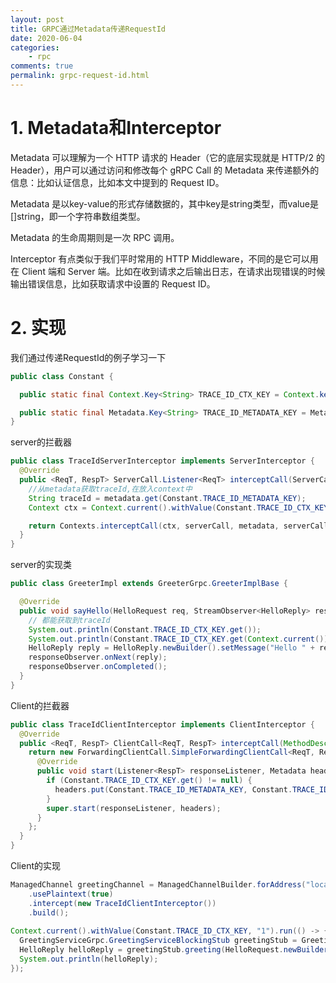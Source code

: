 ```yaml
---
layout: post
title: GRPC通过Metadata传递RequestId
date: 2020-06-04
categories:
    - rpc
comments: true
permalink: grpc-request-id.html
---
```


# 1. Metadata和Interceptor

Metadata 可以理解为一个 HTTP 请求的 Header（它的底层实现就是 HTTP/2 的 Header），用户可以通过访问和修改每个 gRPC Call 的 Metadata 来传递额外的信息：比如认证信息，比如本文中提到的 Request ID。

Metadata 是以key-value的形式存储数据的，其中key是string类型，而value是[]string，即一个字符串数组类型。

Metadata 的生命周期则是一次 RPC 调用。

Interceptor 有点类似于我们平时常用的 HTTP Middleware，不同的是它可以用在 Client 端和 Server 端。比如在收到请求之后输出日志，在请求出现错误的时候输出错误信息，比如获取请求中设置的 Request ID。

# 2. 实现
我们通过传递RequestId的例子学习一下

```java
public class Constant {

  public static final Context.Key<String> TRACE_ID_CTX_KEY = Context.key("traceId");

  public static final Metadata.Key<String> TRACE_ID_METADATA_KEY = Metadata.Key.of("traceId", ASCII_STRING_MARSHALLER);
}
```

server的拦截器

```java
public class TraceIdServerInterceptor implements ServerInterceptor {
  @Override
  public <ReqT, RespT> ServerCall.Listener<ReqT> interceptCall(ServerCall<ReqT, RespT> serverCall, Metadata metadata, ServerCallHandler<ReqT, RespT> serverCallHandler) {
    //从metadata获取traceId,在放入context中
    String traceId = metadata.get(Constant.TRACE_ID_METADATA_KEY);
    Context ctx = Context.current().withValue(Constant.TRACE_ID_CTX_KEY, traceId);

    return Contexts.interceptCall(ctx, serverCall, metadata, serverCallHandler);
  }
}
```

server的实现类

```java
public class GreeterImpl extends GreeterGrpc.GreeterImplBase {

  @Override
  public void sayHello(HelloRequest req, StreamObserver<HelloReply> responseObserver) {
    // 都能获取到traceId
    System.out.println(Constant.TRACE_ID_CTX_KEY.get());
    System.out.println(Constant.TRACE_ID_CTX_KEY.get(Context.current()));
    HelloReply reply = HelloReply.newBuilder().setMessage("Hello " + req.getName()).build();
    responseObserver.onNext(reply);
    responseObserver.onCompleted();
  }
}
```

Client的拦截器

```java
public class TraceIdClientInterceptor implements ClientInterceptor {
  @Override
  public <ReqT, RespT> ClientCall<ReqT, RespT> interceptCall(MethodDescriptor<ReqT, RespT> methodDescriptor, CallOptions callOptions, Channel channel) {
    return new ForwardingClientCall.SimpleForwardingClientCall<ReqT, RespT>(channel.newCall(methodDescriptor, callOptions)) {
      @Override
      public void start(Listener<RespT> responseListener, Metadata headers) {
        if (Constant.TRACE_ID_CTX_KEY.get() != null) {
          headers.put(Constant.TRACE_ID_METADATA_KEY, Constant.TRACE_ID_CTX_KEY.get());
        }
        super.start(responseListener, headers);
      }
    };
  }
}
```

Client的实现

```java
ManagedChannel greetingChannel = ManagedChannelBuilder.forAddress("localhost", 9099)
    .usePlaintext(true)
    .intercept(new TraceIdClientInterceptor())
    .build();
    
Context.current().withValue(Constant.TRACE_ID_CTX_KEY, "1").run(() -> {
  GreetingServiceGrpc.GreetingServiceBlockingStub greetingStub = GreetingServiceGrpc.newBlockingStub(greetingChannel).withCallCredentials(callCredential);
  HelloReply helloReply = greetingStub.greeting(HelloRequest.newBuilder().setName("Edgar").build());
  System.out.println(helloReply);
});
```
